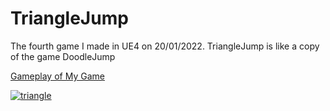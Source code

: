 # TriangleJump
The fourth game I made in UE4 on 20/01/2022. TriangleJump is like a copy of the game DoodleJump

<a href="https://youtu.be/x_3uED1JRGU"> Gameplay of My Game 

![triangle](https://user-images.githubusercontent.com/131354098/233382440-3196ba87-cb14-42ed-b354-f992e13dbbe5.jpg)

</a>
